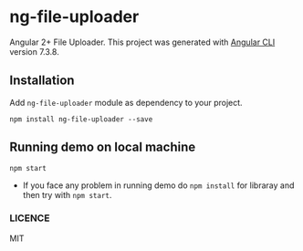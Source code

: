 # ng-file-uploader

Angular 2+ File Uploader.
This project was generated with [Angular CLI](https://github.com/angular/angular-cli) version 7.3.8.

## Installation

Add `ng-file-uploader` module as dependency to your project.

```console
npm install ng-file-uploader --save
```

## Running demo on local machine

```console
npm start
```

- If you face any problem in running demo do `npm install` for libraray and then try with `npm start`.

### LICENCE

MIT